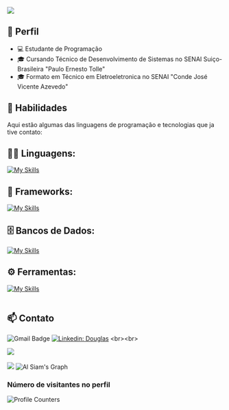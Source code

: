 <!-- 
inspirações de readme:
https://roypriyanshu02.github.io/impressive-profile-readmes/
-->

![](https://readme-typing-svg.herokuapp.com?font=Fira+Code&size=75&duration=1500&pause=600&color=ff9933&background=000000EE&center=true&vCenter=true&multiline=true&width=1920&height=384&lines=Olá!;Meu+nome+é+Douglas+Henrique;Bem-vindo+ao+meu+README)

<!--  
### 💜 Olá, meu nome é Anna Gabriela!
-->
## 💼 Perfil

- 💻 Estudante de Programação
- 🎓 Cursando Técnico de Desenvolvimento de Sistemas no SENAI Suiço-Brasileira "Paulo Ernesto Tolle"
- 🎓 Formato em Técnico em Eletroeletronica no SENAI "Conde José Vicente Azevedo"

<!--  
![Matrix SVG](https://raw.githubusercontent.com/rodrigograca31/rodrigograca31/master/matrix.svg)
### Hi there 👋
## 💼 Perfil Profissional

- 💻 Estudante de Programação
- 🌱 Apaixonado por Tecnologia
- 🎓 Cursando [Nome do Curso / Instituição]
-->

## 🚀 Habilidades

Aqui estão algumas das linguagens de programação e tecnologias que ja tive contato:

## 👨‍💻 Linguagens: 
[![My Skills](https://skillicons.dev/icons?i=java,python,javascript,cpp,html,css,nodejs)](https://skillicons.dev)

## 🧰 Frameworks: 
[![My Skills](https://skillicons.dev/icons?i=react,express)](https://skillicons.dev)

## 🗄️ Bancos de Dados: 
[![My Skills](https://skillicons.dev/icons?i=mysql,mongo)](https://skillicons.dev)
## ⚙️ Ferramentas:
[![My Skills](https://skillicons.dev/icons?i=git,github,vscode,postman,docker,vercel)](https://skillicons.dev)<br><br>

## 📫 Contato

![Gmail Badge](https://img.shields.io/badge/-doyklas@gmail.com-red?style=flat-square&logo=Gmail&logoColor=white&link=mailto:{doyklas@gmail.com})
[![Linkedin: Douglas](https://img.shields.io/badge/-doyklas-blue?style=flat-square&logo=Linkedin&logoColor=white&link=https://www.linkedin.com/in/doyklas/)]([https://www.linkedin.com/in/devellendias/](https://www.linkedin.com/in/doyklas/))
<br><br>

![](https://github-readme-stats.vercel.app/api?username=doyklas&theme=material-palenight&hide_border=false&include_all_commits=false&count_private=false) <br><br>
![](https://github-readme-stats.vercel.app/api/top-langs/?username=doyklas&theme=material-palenight&hide_border=false&include_all_commits=false&count_private=false&layout=compact)
![Al Siam's Graph](https://github-readme-activity-graph.vercel.app/graph?username=doyklas&custom_title=Al%20Douglas-Henrique's%20GitHub%20Activity%20Graph&bg_color=0D1117&color=7F3FBF&line=7F3FBF&point=7F3FBF&area_color=FFFFFF&title_color=FFFFFF&area=true)


<!--
![iuricode](https://github-readme-stats.vercel.app/api?username=annaagabi&theme=synthwave)<br><br>

![iuricode](https://github-readme-stats.vercel.app/api/top-langs/?username=annaagabi&hide=html&layout=compact&theme=synthwave)<br><br>

![iuricode](https://github-readme-stats.vercel.app/api?username=annaagabi&theme=dracula) <br><br>
![iuricode](https://github-readme-stats.vercel.app/api/top-langs/?username=annaagabi&hide=html&layout=compact&theme=dracula)<br><br>

![Top Langs](https://github-readme-stats.vercel.app/api/top-langs/?username=annaagabi&layout=compact&theme=dark&hide_border=true) <br><br> 
![DiasEllen26 GitHub stats](https://github-readme-stats.vercel.app/api?username=annaagabi&show_icons=true&theme=dark) <br><br>
-->

### Número de visitantes no perfil
![Profile Counters](https://profile-counter.glitch.me/Doyklas/count.svg) <br><br>



<!--
[![My Skills](https://skillicons.dev/icons?i=linkedin)](https://www.linkedin.com/in/anna-gabriela)
[![My Skills](https://skillicons.dev/icons?i=gmail)](https://mail.google.com/annaa0478@gmail.com)
-->

<!--
**annaagabi/annaagabi** is a ✨ _special_ ✨ repository because its `README.md` (this file) appears on your GitHub profile.
![Karanalpe Status](https://github-readme-stats.vercel.app/api?username=annaagabi&show_icons=true)
Here are some ideas to get you started:

- 🔭 I’m currently working on ...
- 🌱 I’m currently learning ...
- 👯 I’m looking to collaborate on ...
- 🤔 I’m looking for help with ...
- 💬 Ask me about ...
- 📫 How to reach me: ...
- 😄 Pronouns: ...
- ⚡ Fun fact: ...
-->
